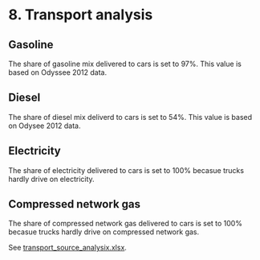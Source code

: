 # 8. Transport analysis


## Gasoline

The share of gasoline mix delivered to cars is set to 97%. This value is based on Odyssee 2012 data.


## Diesel

The share of diesel mix deliverd to cars is set to 54%. This value is based on Odysee 2012 data.


## Electricity

The share of electricity delivered to cars is set to 100% becasue trucks hardly drive on electricity.


## Compressed network gas

The share of compressed network gas delivered to cars is set to 100% becasue trucks hardly drive on compressed network gas.


See [transport_source_analysix.xlsx](../../eu/2012/8_transport/transport_source_analysis.xlsx).